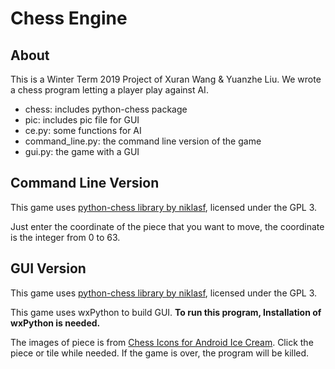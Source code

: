 # Chess Engine

## About
This is a Winter Term 2019 Project of Xuran Wang & Yuanzhe Liu. We wrote a chess program letting a player play against AI.
- chess: includes python-chess package
- pic: includes pic file for GUI
- ce.py: some functions for AI
- command_line.py: the command line version of the game
- gui.py: the game with a GUI

## Command Line Version
This game uses [python-chess library by niklasf](https://github.com/niklasf/python-chess), licensed under the GPL 3.

Just enter the coordinate of the piece that you want to move, the coordinate is the integer from 0 to 63. 

## GUI Version
This game uses [python-chess library by niklasf](https://github.com/niklasf/python-chess), licensed under the GPL 3.

This game uses wxPython to build GUI. **To run this program, Installation of wxPython is needed.**

The images of piece is from [Chess Icons for Android Ice Cream](https://icons8.com/icon/set/chess/android).
Click the piece or tile while needed. If the game is over, the program will be killed.
